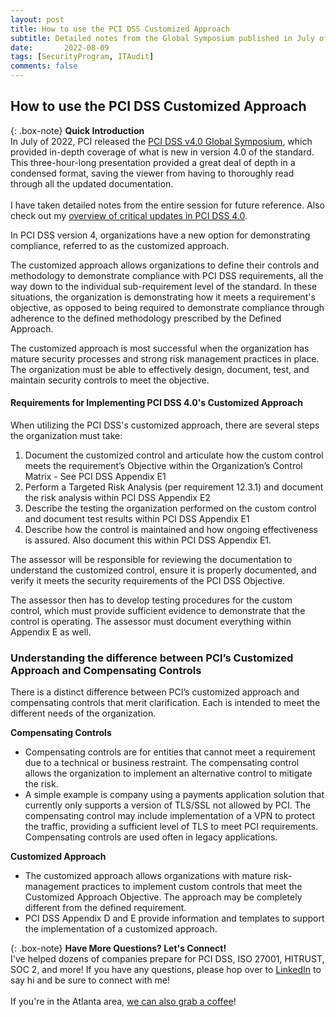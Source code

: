 ```yaml
---
layout: post
title: How to use the PCI DSS Customized Approach
subtitle: Detailed notes from the Global Symposium published in July of 2022
date:   	2022-08-09
tags: [SecurityProgram, ITAudit]
comments: false
---
```


## How to use the PCI DSS Customized Approach

{: .box-note}
**Quick Introduction** <br>In July of 2022, PCI released the [PCI DSS v4.0 Global Symposium](https://events.pcisecuritystandards.org/pcidss4-0-global-symposium?utm_campaign=2021%2520Community%2520Meetings), which provided in-depth coverage of what is new in version 4.0 of the standard. This three-hour-long presentation provided a great deal of depth in a condensed format, saving the viewer from having to thoroughly read through all the updated documentation.<br><br>I have taken detailed notes from the entire session for future reference. Also check out my [overview of critical updates in PCI DSS 4.0](https://shanepeden.github.io/shanepeden.com/2022-08-10-pci4updates/).


In PCI DSS version 4, organizations have a new option for demonstrating compliance, referred to as the customized approach.

The customized approach allows organizations to define their controls and methodology to demonstrate compliance with PCI DSS requirements, all the way down to the individual sub-requirement level of the standard. In these situations, the organization is demonstrating how it meets a requirement's objective, as opposed to being required to demonstrate compliance through adherence to the defined methodology prescribed by the Defined Approach.

The customized approach is most successful when the organization has mature security processes and strong risk management practices in place. The organization must be able to effectively design, document, test, and maintain security controls to meet the objective.

#### Requirements for Implementing PCI DSS 4.0's Customized Approach
When utilizing the PCI DSS's customized approach, there are several steps the organization must take:

1. Document the customized control and articulate how the custom control meets the requirement’s Objective within the Organization’s Control Matrix - See PCI DSS Appendix E1
2. Perform a Targeted Risk Analysis (per requirement 12.3.1) and document the risk analysis within PCI DSS Appendix E2
3. Describe the testing the organization performed on the custom control and document test results within PCI DSS Appendix E1
4. Describe how the control is maintained and how ongoing effectiveness is assured. Also document this within PCI DSS Appendix E1.

The assessor will be responsible for reviewing the documentation to understand the customized control, ensure it is properly documented, and verify it meets the security requirements of the PCI DSS Objective.

The assessor then has to develop testing procedures for the custom control, which must provide sufficient evidence to demonstrate that the control is operating. The assessor must document everything within Appendix E as well.


### Understanding the difference between PCI’s Customized Approach and Compensating Controls

There is a distinct difference between PCI’s customized approach and compensating controls that merit clarification. Each is intended to meet the different needs of the organization.

**Compensating Controls**
* Compensating controls are for entities that cannot meet a requirement due to a technical or business restraint. The compensating control allows the organization to implement an alternative control to mitigate the risk.
 * A simple example is company using a payments application solution that currently only supports a version of TLS/SSL not allowed by PCI. The compensating control may include implementation of a VPN to protect the traffic, providing a sufficient level of TLS to meet PCI requirements.
Compensating controls are used often in legacy applications.

**Customized Approach**
* The customized approach allows organizations with mature risk-management practices to implement custom controls that meet the Customized Approach Objective. The approach may be completely different from the defined requirement.
 * PCI DSS Appendix D and E provide information and templates to support the implementation of a customized approach.


 {: .box-note}
 **Have More Questions? Let's Connect!** <br>I've helped dozens of companies prepare for PCI DSS, ISO 27001, HITRUST, SOC 2, and more! If you have any questions, please hop over to [LinkedIn](https://www.linkedin.com/in/speden/) to say hi and be sure to connect with me! <br><br>If you're in the Atlanta area, [we can also grab a coffee](https://shanepeden.github.io/shanepeden.com/aboutme/)!
